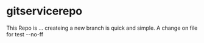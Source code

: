 # gitservicerepo
This Repo is ...
createing a new branch is quick and simple.
A change on file for test --no-ff
